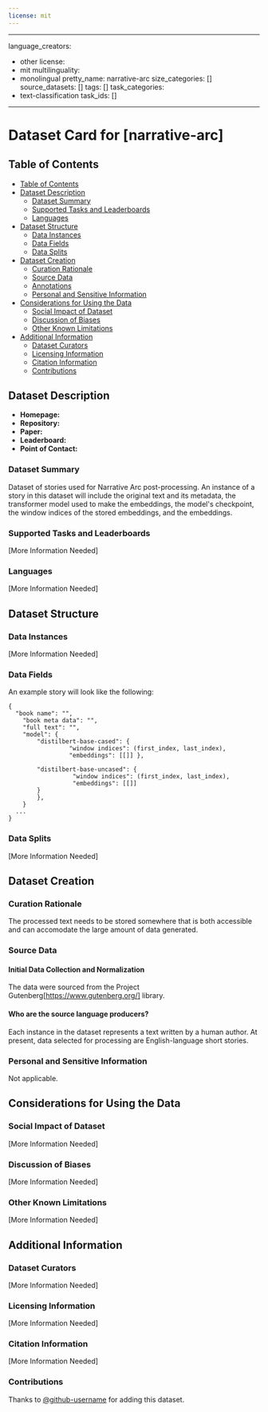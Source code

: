 ```yaml
---
license: mit
---
```

---
language_creators:
- other
license:
- mit
multilinguality:
- monolingual
pretty_name: narrative-arc
size_categories: []
source_datasets: []
tags: []
task_categories:
- text-classification
task_ids: []
---

# Dataset Card for [narrative-arc]

## Table of Contents
- [Table of Contents](#table-of-contents)
- [Dataset Description](#dataset-description)
  - [Dataset Summary](#dataset-summary)
  - [Supported Tasks and Leaderboards](#supported-tasks-and-leaderboards)
  - [Languages](#languages)
- [Dataset Structure](#dataset-structure)
  - [Data Instances](#data-instances)
  - [Data Fields](#data-fields)
  - [Data Splits](#data-splits)
- [Dataset Creation](#dataset-creation)
  - [Curation Rationale](#curation-rationale)
  - [Source Data](#source-data)
  - [Annotations](#annotations)
  - [Personal and Sensitive Information](#personal-and-sensitive-information)
- [Considerations for Using the Data](#considerations-for-using-the-data)
  - [Social Impact of Dataset](#social-impact-of-dataset)
  - [Discussion of Biases](#discussion-of-biases)
  - [Other Known Limitations](#other-known-limitations)
- [Additional Information](#additional-information)
  - [Dataset Curators](#dataset-curators)
  - [Licensing Information](#licensing-information)
  - [Citation Information](#citation-information)
  - [Contributions](#contributions)

## Dataset Description

- **Homepage:**
- **Repository:**
- **Paper:**
- **Leaderboard:**
- **Point of Contact:**

### Dataset Summary

Dataset of stories used for Narrative Arc post-processing. An instance of a story in this dataset will include the original text and its metadata, the transformer model used to make the embeddings, the model's checkpoint, the window indices of the stored embeddings, and the embeddings.

### Supported Tasks and Leaderboards

[More Information Needed]

### Languages

[More Information Needed]

## Dataset Structure

### Data Instances

[More Information Needed]

### Data Fields

An example story will look like the following:

    {
      "book name": "",
        "book meta data": "",
        "full text": "",
        "model": {
            "distilbert-base-cased": {
                     "window indices": (first_index, last_index),
                     "embeddings": [[]] },
    
            "distilbert-base-uncased": {
                      "window indices": (first_index, last_index),
                      "embeddings": [[]] 
            }
            },
        }
      ...
    }

### Data Splits

[More Information Needed]

## Dataset Creation

### Curation Rationale

The processed text needs to be stored somewhere that is both accessible and can accomodate the large amount of data generated. 

### Source Data

#### Initial Data Collection and Normalization

The data were sourced from the Project Gutenberg[https://www.gutenberg.org/] library.

#### Who are the source language producers?

Each instance in the dataset represents a text written by a human author. At present, data selected for processing are English-language short stories.

### Personal and Sensitive Information

Not applicable.

## Considerations for Using the Data

### Social Impact of Dataset

[More Information Needed]

### Discussion of Biases

[More Information Needed]

### Other Known Limitations

[More Information Needed]

## Additional Information

### Dataset Curators

[More Information Needed]

### Licensing Information

[More Information Needed]

### Citation Information

[More Information Needed]

### Contributions

Thanks to [@github-username](https://github.com/<github-username>) for adding this dataset.